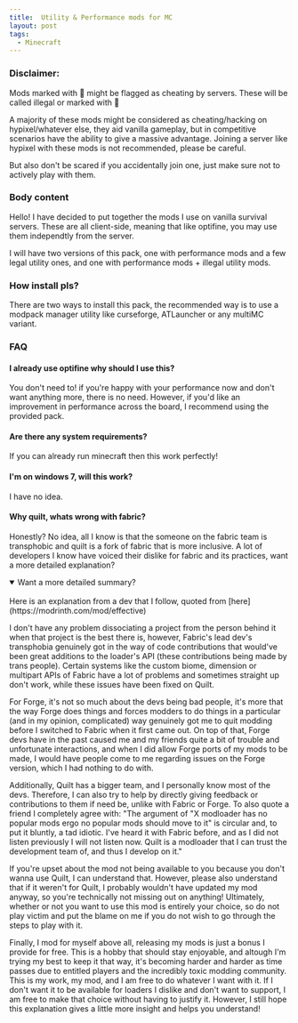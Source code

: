```yaml
---
title:  Utility & Performance mods for MC
layout: post
tags:
  - Minecraft
---
```


### Disclaimer:
Mods marked with 🦕 might be flagged as cheating by servers. These will be called illegal or marked with 🦕

A majority of these mods might be considered as cheating/hacking on hypixel/whatever else, they aid vanilla gameplay, but in competitive scenarios have the ability to give a massive advantage. 
Joining a server like hypixel with these mods is not recommended, please be careful.

But also don't be scared if you accidentally join one, just make sure not to actively play with them.

### Body content

Hello! I have decided to put together the mods I use on vanilla survival servers. These are all client-side, meaning that like optifine, you may use them independtly from the server.

I will have two versions of this pack, one with performance mods and a few legal utility ones, and one with performance mods + illegal utility mods.

### How install pls?

There are two ways to install this pack, the recommended way is to use a modpack manager utility like curseforge, ATLauncher or any multiMC variant. 


### FAQ

#### I already use optifine why should I use this?

You don't need to! if you're happy with your performance now and don't want anything more, there is no need. However, if you'd like an improvement in performance across the board, I recommend using the provided pack.

#### Are there any system requirements? 

If you can already run minecraft then this work perfectly!


#### I'm on windows 7, will this work?

I have no idea.

#### Why quilt, whats wrong with fabric?

Honestly? No idea, all I know is that the someone on the fabric team is transphobic and quilt is a fork of fabric that is more inclusive. A lot of developers I know have voiced their dislike for fabric and its practices, want a more detailed explanation? 

<details open>
<summary>Want a more detailed summary?</summary>
<br>
Here is an explanation from a dev that I follow, quoted from [here](https://modrinth.com/mod/effective) 

I don't have any problem dissociating a project from the person behind it when that project is the best there is, however, Fabric's lead dev's transphobia genuinely got in the way of code contributions that would've been great additions to the loader's API (these contributions being made by trans people). Certain systems like the custom biome, dimension or multipart APIs of Fabric have a lot of problems and sometimes straight up don't work, while these issues have been fixed on Quilt.

For Forge, it's not so much about the devs being bad people, it's more that the way Forge does things and forces modders to do things in a particular (and in my opinion, complicated) way genuinely got me to quit modding before I switched to Fabric when it first came out. On top of that, Forge devs have in the past caused me and my friends quite a bit of trouble and unfortunate interactions, and when I did allow Forge ports of my mods to be made, I would have people come to me regarding issues on the Forge version, which I had nothing to do with.

Additionally, Quilt has a bigger team, and I personally know most of the devs. Therefore, I can also try to help by directly giving feedback or contributions to them if need be, unlike with Fabric or Forge. To also quote a friend I completely agree with: "The argument of "X modloader has no popular mods ergo no popular mods should move to it" is circular and, to put it bluntly, a tad idiotic. I've heard it with Fabric before, and as I did not listen previously I will not listen now. Quilt is a modloader that I can trust the development team of, and thus I develop on it."

If you're upset about the mod not being available to you because you don't wanna use Quilt, I can understand that. However, please also understand that if it weren't for Quilt, I probably wouldn't have updated my mod anyway, so you're technically not missing out on anything! Ultimately, whether or not you want to use this mod is entirely your choice, so do not play victim and put the blame on me if you do not wish to go through the steps to play with it.

Finally, I mod for myself above all, releasing my mods is just a bonus I provide for free. This is a hobby that should stay enjoyable, and altough I'm trying my best to keep it that way, it's becoming harder and harder as time passes due to entitled players and the incredibly toxic modding community. This is my work, my mod, and I am free to do whatever I want with it. If I don't want it to be available for loaders I dislike and don't want to support, I am free to make that choice without having to justify it. However, I still hope this explanation gives a little more insight and helps you understand!


</details>